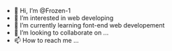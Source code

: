 - 👋 Hi, I’m @Frozen-1
- 👀 I’m interested in web developing
- 🌱 I’m currently learning font-end web developement
- 💞️ I’m looking to collaborate on ...
- 📫 How to reach me ...

<!---
Frozen-1/Frozen-1 is a ✨ special ✨ repository because its `README.md` (this file) appears on your GitHub profile.
You can click the Preview link to take a look at your changes.
--->
